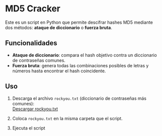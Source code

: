 # MD5 Cracker

Este es un script en Python que permite descifrar hashes MD5 mediante dos métodos: **ataque de diccionario** o **fuerza bruta**.

## Funcionalidades

- **Ataque de diccionario**: compara el hash objetivo contra un diccionario de contraseñas comunes.
- **Fuerza bruta**: genera todas las combinaciones posibles de letras y números hasta encontrar el hash coincidente.


## Uso

1. Descarga el archivo `rockyou.txt` (diccionario de contraseñas más comunes):  
   [Descargar rockyou.txt](https://github.com/brannondorsey/naive-hashcat/releases/download/data/rockyou.txt)

2. Coloca `rockyou.txt` en la misma carpeta que el script.

3. Ejecuta el script
